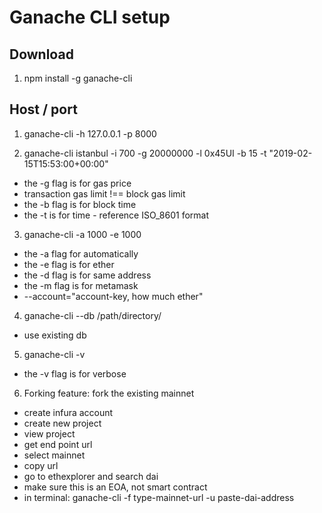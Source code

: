 # Ganache CLI setup

## Download
1. npm install -g ganache-cli

## Host / port
1. ganache-cli -h 127.0.0.1 -p 8000

2. ganache-cli istanbul -i 700 -g 20000000 -l 0x45UI -b 15 -t "2019-02-15T15:53:00+00:00"
- the -g flag is for gas price
- transaction gas limit !== block gas limit
- the -b flag is for block time
- the -t is for time - reference ISO_8601 format

3. ganache-cli -a 1000 -e 1000 
- the -a flag for automatically
- the -e flag is for ether
- the -d flag is for same address
- the -m flag is for metamask
- --account="account-key, how much ether"

4. ganache-cli --db /path/directory/
- use existing db

5. ganache-cli -v 
- the -v flag is for verbose 

6. Forking feature: fork the existing mainnet 
- create infura account
- create new project
- view project
- get end point url
- select mainnet
- copy url
- go to ethexplorer and search dai
- make sure this is an EOA, not smart contract
- in terminal: ganache-cli -f type-mainnet-url -u paste-dai-address